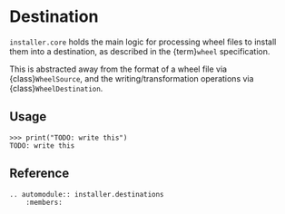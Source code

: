 # Destination

`installer.core` holds the main logic for processing wheel files to install them into a destination, as described in the {term}`wheel` specification.

This is abstracted away from the format of a wheel file via {class}`WheelSource`, and the writing/transformation operations via {class}`WheelDestination`.

## Usage

```{doctest}
>>> print("TODO: write this")
TODO: write this
```

## Reference

```{eval-rst}
.. automodule:: installer.destinations
    :members:
```
